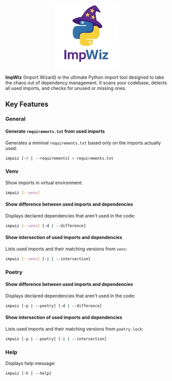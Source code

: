 <div align="center">
<img src="readme_assets/ImpWizLogo.png" alt="ImpWiz Logo" width="200"/>
</div>

**ImpWiz** (Import Wizard) is the ultimate Python import tool designed to take the chaos out of dependency management. It scans your codebase, detects all used imports, and checks for unused or missing ones.

## Key Features
### General
#### Generate `requirements.txt` from used imports

Generates a minimal `requirements.txt` based only on the imports actually used:
```bash
impwiz [-r | --requirements] > requirements.txt
```
### Venv
Show imports in virtual environment.
```bash
impwiz [--venv]
```
#### Show difference between used imports and dependencies
Displays declared dependencies that aren't used in the code:
```bash
impwiz [--venv] [-d | --difference]
```

#### Show intersection of used imports and dependencies
Lists used imports and their matching versions from `venv`:
```bash
impwiz [--venv] [-i | --intersection]
```
### Poetry
#### Show difference between used imports and dependencies
Displays declared dependencies that aren't used in the code:
```bash
impwiz [-p | --poetry] [-d | --difference]
```

#### Show intersection of used imports and dependencies
Lists used imports and their matching versions from `poetry.lock`:
```bash
impwiz [-p | --poetry] [-i | --intersection]
```

### Help
Displays help message:
```bash
impwiz [-h | --help]
```
